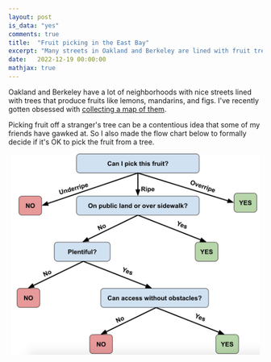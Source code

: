 ```yaml
---
layout: post
is_data: "yes"
comments: true
title:  "Fruit picking in the East Bay"
excerpt: "Many streets in Oakland and Berkeley are lined with fruit trees. I made a map of them and a flow chart to formally decide if it's OK to pick the fruit from a tree."
date:   2022-12-19 00:00:00
mathjax: true
---
```


Oakland and Berkeley have a lot of neighborhoods with nice streets lined with trees that produce fruits like lemons, mandarins, and figs. I've recently gotten obsessed with [collecting a map of them](https://www.google.com/maps/d/u/0/edit?mid=1ErfbvNV15pLroZwZ97NzqUYa8vF8xAU&usp=sharing).

Picking fruit off a stranger's tree can be a contentious idea that some of my friends have gawked at. So I also made the flow chart below to formally decide if it's OK to pick the fruit from a tree.

<div class="imgcap" style="text-align:center">
<img src="/assets/misc/fruit_tree_picking_rationale.jpeg" height="400">
<div class="thecap" style="text-align:center"></div></div>